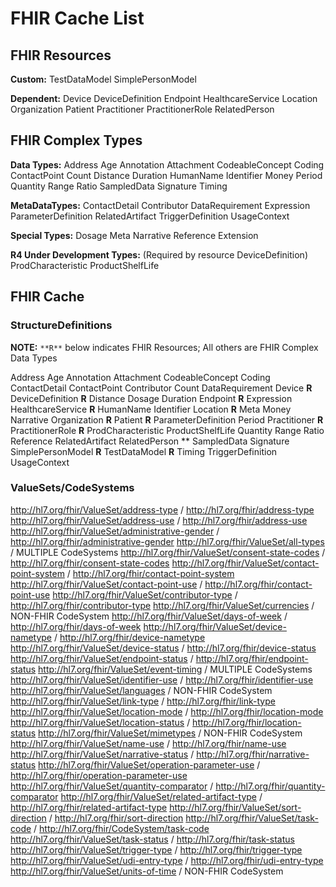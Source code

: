 # FHIR Cache List

## FHIR Resources

**Custom:**
TestDataModel
SimplePersonModel

**Dependent:**
Device
DeviceDefinition
Endpoint
HealthcareService
Location
Organization
Patient
Practitioner
PractitionerRole
RelatedPerson

## FHIR Complex Types

**Data Types:**
Address
Age
Annotation
Attachment
CodeableConcept
Coding
ContactPoint
Count
Distance
Duration
HumanName
Identifier
Money
Period
Quantity
Range
Ratio
SampledData
Signature
Timing

**MetaDataTypes:**
ContactDetail
Contributor
DataRequirement
Expression
ParameterDefinition
RelatedArtifact
TriggerDefinition
UsageContext

**Special Types:**
Dosage
Meta
Narrative
Reference
Extension

**R4 Under Development Types:** (Required by resource DeviceDefinition)
ProdCharacteristic
ProductShelfLife

## FHIR Cache

### StructureDefinitions

**NOTE:** `**R**` below indicates FHIR Resources; All others are FHIR Complex Data Types

Address
Age
Annotation
Attachment
CodeableConcept
Coding
ContactDetail
ContactPoint
Contributor
Count
DataRequirement
Device **R**
DeviceDefinition **R**
Distance
Dosage
Duration
Endpoint **R**
Expression
HealthcareService **R**
HumanName
Identifier
Location **R**
Meta
Money
Narrative
Organization **R**
Patient **R**
ParameterDefinition
Period
Practitioner **R**
PractitionerRole **R**
ProdCharacteristic
ProductShelfLife
Quantity
Range
Ratio
Reference
RelatedArtifact
RelatedPerson **
SampledData
Signature
SimplePersonModel **R**
TestDataModel **R**
Timing
TriggerDefinition
UsageContext

### ValueSets/CodeSystems

http://hl7.org/fhir/ValueSet/address-type / http://hl7.org/fhir/address-type
http://hl7.org/fhir/ValueSet/address-use / http://hl7.org/fhir/address-use
http://hl7.org/fhir/ValueSet/administrative-gender / http://hl7.org/fhir/administrative-gender
http://hl7.org/fhir/ValueSet/all-types / MULTIPLE CodeSystems
http://hl7.org/fhir/ValueSet/consent-state-codes / http://hl7.org/fhir/consent-state-codes
http://hl7.org/fhir/ValueSet/contact-point-system / http://hl7.org/fhir/contact-point-system
http://hl7.org/fhir/ValueSet/contact-point-use / http://hl7.org/fhir/contact-point-use
http://hl7.org/fhir/ValueSet/contributor-type / http://hl7.org/fhir/contributor-type
http://hl7.org/fhir/ValueSet/currencies / NON-FHIR CodeSystem
http://hl7.org/fhir/ValueSet/days-of-week / http://hl7.org/fhir/days-of-week
http://hl7.org/fhir/ValueSet/device-nametype / http://hl7.org/fhir/device-nametype
http://hl7.org/fhir/ValueSet/device-status / http://hl7.org/fhir/device-status
http://hl7.org/fhir/ValueSet/endpoint-status / http://hl7.org/fhir/endpoint-status
http://hl7.org/fhir/ValueSet/event-timing / MULTIPLE CodeSystems
http://hl7.org/fhir/ValueSet/identifier-use / http://hl7.org/fhir/identifier-use
http://hl7.org/fhir/ValueSet/languages / NON-FHIR CodeSystem
http://hl7.org/fhir/ValueSet/link-type / http://hl7.org/fhir/link-type
http://hl7.org/fhir/ValueSet/location-mode / http://hl7.org/fhir/location-mode
http://hl7.org/fhir/ValueSet/location-status / http://hl7.org/fhir/location-status
http://hl7.org/fhir/ValueSet/mimetypes / NON-FHIR CodeSystem
http://hl7.org/fhir/ValueSet/name-use / http://hl7.org/fhir/name-use
http://hl7.org/fhir/ValueSet/narrative-status / http://hl7.org/fhir/narrative-status
http://hl7.org/fhir/ValueSet/operation-parameter-use / http://hl7.org/fhir/operation-parameter-use
http://hl7.org/fhir/ValueSet/quantity-comparator / http://hl7.org/fhir/quantity-comparator
http://hl7.org/fhir/ValueSet/related-artifact-type / http://hl7.org/fhir/related-artifact-type
http://hl7.org/fhir/ValueSet/sort-direction / http://hl7.org/fhir/sort-direction
http://hl7.org/fhir/ValueSet/task-code / http://hl7.org/fhir/CodeSystem/task-code
http://hl7.org/fhir/ValueSet/task-status / http://hl7.org/fhir/task-status
http://hl7.org/fhir/ValueSet/trigger-type / http://hl7.org/fhir/trigger-type
http://hl7.org/fhir/ValueSet/udi-entry-type / http://hl7.org/fhir/udi-entry-type
http://hl7.org/fhir/ValueSet/units-of-time / NON-FHIR CodeSystem
